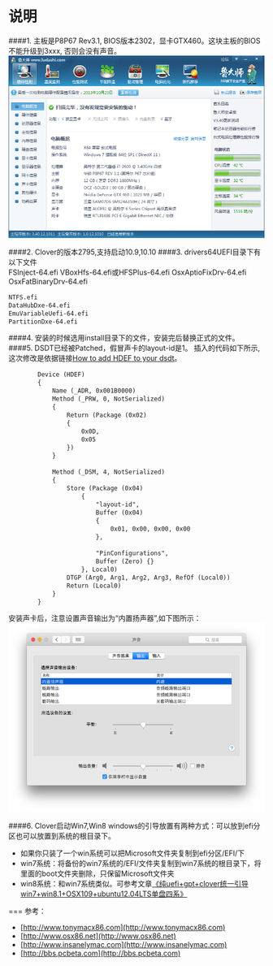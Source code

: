 说明
===

####1. 主板是P8P67 Rev3.1, BIOS版本2302，显卡GTX460。这块主板的BIOS不能升级到3xxx, 否则会没有声音。
![image](peizhi.png)

####2. Clover的版本2795,支持启动10.9,10.10
####3. drivers64UEFI目录下有以下文件  
    FSInject-64.efi
	VBoxHfs-64.efi或HFSPlus-64.efi
	OsxAptioFixDrv-64.efi
	OsxFatBinaryDrv-64.efi
	
	NTFS.efi
	DataHubDxe-64.efi
	EmuVariableUefi-64.efi
	PartitionDxe-64.efi
	
####4. 安装的时候选用install目录下的文件，安装完后替换正式的文件。
####5. DSDT已经被Patched，假冒声卡的layout-id是1。
插入的代码如下所示, 这次修改是依据链接[How to add HDEF to your dsdt](http://www.tonymacx86.com/audio/50697-easyguide-how-add-hdef-your-dsdt.html)。

            Device (HDEF)
            {
                Name (_ADR, 0x001B0000)
                Method (_PRW, 0, NotSerialized)
                {
                    Return (Package (0x02)
                    {
                        0x0D, 
                        0x05
                    })
                }

                Method (_DSM, 4, NotSerialized)
                {
                    Store (Package (0x04)
                        {
                            "layout-id", 
                            Buffer (0x04)
                            {
                                0x01, 0x00, 0x00, 0x00
                            }, 

                            "PinConfigurations", 
                            Buffer (Zero) {}
                        }, Local0)
                    DTGP (Arg0, Arg1, Arg2, Arg3, RefOf (Local0))
                    Return (Local0)
                }
            }

安装声卡后，注意设置声音输出为“内置扬声器”,如下图所示：
![image](sound.png)

####6. Clover启动Win7,Win8
windows的引导放置有两种方式：可以放到efi分区也可以放置到系统的根目录下。

- 如果你只装了一个win系统可以把Microsoft文件夹复制到efi分区/EFI/下
- win7系统：将备份的win7系统的/EFI/文件夹复制到win7系统的根目录下，将里面的boot文件夹删除，只保留Microsoft文件夹
- win8系统：和win7系统类似。可参考文章[《纯uefi+gpt+clover统一引导win7+win8.1+OSX109+ubuntu12.04LTS单盘四系》](http://bbs.pcbeta.com/viewthread-1459599-1-1.html)

===
参考： 

* [http://www.tonymacx86.com](http://www.tonymacx86.com)
* [http://www.osx86.net](http://www.osx86.net)
* [http://www.insanelymac.com](http://www.insanelymac.com)
* [http://bbs.pcbeta.com](http://bbs.pcbeta.com)